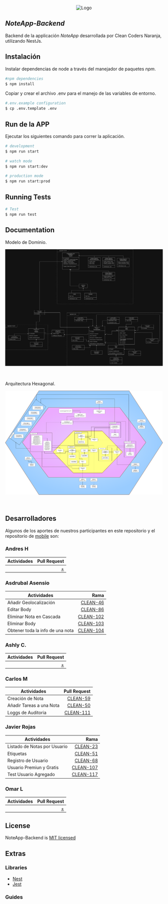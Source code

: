 <p align="center">
  <img src="./docs/my_notes_app.png" width="320" alt="Logo" />
</p>

## _NoteApp-Backend_

Backend de la applicación _NoteApp_ desarrollada por Clean Coders Naranja, utilizando NestJs.

## Instalación


Instalar dependencias de node a través del manejador de paquetes _npm_.

```bash
#npm dependencies
$ npm install
```

Copiar y crear el archivo .env para el manejo de las variables de entorno.

```bash
#.env.example configuration
$ cp .env.template .env
```

## Run de la APP

Ejecutar los siguientes comando para correr la aplicación.

```bash
# development
$ npm run start
```

```bash
# watch mode
$ npm run start:dev
```

```bash
# production mode
$ npm run start:prod
```

## Running Tests

```bash
# Test
$ npm run test
```

## Documentation

Modelo de Dominio.

![DM](./docs/DDD.jpg)

<br/>

Arquitectura Hexagonal.

![Arquitecture](./docs/Hex.png)

<br/>

## Desarrolladores

Algunos de los aportes de nuestros participantes en este repositorio y el repositorio de [mobile](https://github.com/omarlopezoficial/NoteApp-Frontend) son: 

### Andres H

| Actividades                      | Pull Request    |
|----------------------------------|----------------:|
|  | [+](https://github.com/omarlopezoficial/NoteApp-Backend/) |

### Asdrubal Asensio

| Actividades                      | Rama    |
|----------------------------------|----------------:|
| Añadir Geolocalización | [CLEAN-46](https://github.com/omarlopezoficial/NoteApp-Backend/develop) |
| Editar Body | [CLEAN-86](https://github.com/omarlopezoficial/NoteApp-Backend/develop) |
| Eliminar Nota en Cascada | [CLEAN-102](https://github.com/omarlopezoficial/NoteApp-Backend/develop) |
| Eliminar Body | [CLEAN-103](https://github.com/omarlopezoficial/NoteApp-Backend/develop) |
| Obtener toda la info de una nota | [CLEAN-104](https://github.com/omarlopezoficial/NoteApp-Backend/develop) |

### Ashly C.

| Actividades                      | Pull Request    |
|----------------------------------|----------------:|
|  | [+](https://github.com/omarlopezoficial/NoteApp-Backend/) |

### Carlos M

| Actividades                      | Pull Request    |
|----------------------------------|----------------:|
|  Creación de Nota | [CLEAN-59](https://github.com/omarlopezoficial/NoteApp-Backend/tree/CLEAN-59-Creacion-de-nota-Backend)|
|  Añadir Tareas a una Nota | [CLEAN-50](https://github.com/omarlopezoficial/NoteApp-Backend/tree/develop)|
|  Loggs de Auditoria | [CLEAN-111](https://github.com/omarlopezoficial/NoteApp-Backend/tree/develop)|

### Javier Rojas

| Actividades                      | Rama            |
|----------------------------------|----------------:|
| Listado de Notas por Usuario | [CLEAN-23](https://github.com/omarlopezoficial/NoteApp-Backend/tree/feature/ListadoDeNotas) |
|Etiquetas|[CLEAN-51](https://github.com/omarlopezoficial/NoteApp-Backend/tree/feature/etiquetas)|
|Registro de Usuario|[CLEAN-68](https://github.com/omarlopezoficial/NoteApp-Backend/tree/CLEAN-92-Backend-Feature-Usuario)|
|Usuario Premiun y Gratis|[CLEAN-107](https://github.com/omarlopezoficial/NoteApp-Backend/tree/CLEAN-107-Feature/usuario-premiun-gratis)|
|Test Usuario Agregado|[CLEAN-117](https://github.com/omarlopezoficial/NoteApp-Backend/tree/develop)|



### Omar L

| Actividades                      | Pull Request    |
|----------------------------------|----------------:|
|  | [+](https://github.com/omarlopezoficial/NoteApp-Backend/) |

## License

NoteApp-Backend is [MIT licensed](LICENSE)


## Extras

### Libraries

- [Nest](https://nestjs.com/)
- [Jest](https://jestjs.io/)

### Guides
